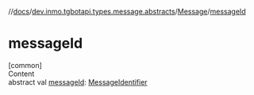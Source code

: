 //[docs](../../../index.md)/[dev.inmo.tgbotapi.types.message.abstracts](../index.md)/[Message](index.md)/[messageId](message-id.md)



# messageId  
[common]  
Content  
abstract val [messageId](message-id.md): [MessageIdentifier](../../dev.inmo.tgbotapi.types/index.md#%5Bdev.inmo.tgbotapi.types%2FMessageIdentifier%2F%2F%2FPointingToDeclaration%2F%5D%2FClasslikes%2F625018081)  



